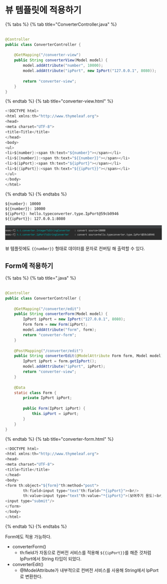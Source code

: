 # 뷰 템플릿에 적용하기

{% tabs %} {% tab title="ConverterController.java" %}

```java

@Controller
public class ConverterController {

    @GetMapping("/converter-view")
    public String converterView(Model model) {
        model.addAttribute("number", 10000);
        model.addAttribute("ipPort", new IpPort("127.0.0.1", 8080));

        return "converter-view";
    }
}
```

{% endtab %} {% tab title="converter-view.html" %}

```java
<!DOCTYPE html>
<html xmlns:th="http://www.thymeleaf.org">
<head>
<meta charset="UTF-8">
<title>Title</title>
</head>
<body>
<ul>
<li>${number}:<span th:text="${number}"></span></li>
<li>${{number}}:<span th:text="${{number}}"></span></li>
<li>${ipPort}:<span th:text="${ipPort}"></span></li>
<li>${{ipPort}}:<span th:text="${{ipPort}}"></span></li>
</ul>
</body>
</html>
```

{% endtab %} {% endtabs %}

```text
${number}: 10000
${{number}}: 10000
${ipPort}: hello.typeconverter.type.IpPort@59cb0946
${{ipPort}}: 127.0.0.1:8080
```

![](../../.gitbook/assets/kimyounghan-spring-mvc/14/screenshot%202022-03-26%20오후%208.24.57.png)

뷰 템플릿에도 `{{number}}` 형태로 데이터를 문자로 컨버팅 해 출력할 수 있다.

## Form에 적용하기

{% tabs %} {% tab title=".java" %}

```java

@Controller
public class ConverterController {

    @GetMapping("/converter/edit")
    public String converterForm(Model model) {
        IpPort ipPort = new IpPort("127.0.0.1", 8080);
        Form form = new Form(ipPort);
        model.addAttribute("form", form);
        return "converter-form";
    }

    @PostMapping("/converter/edit")
    public String converterEdit(@ModelAttribute Form form, Model model) {
        IpPort ipPort = form.getIpPort();
        model.addAttribute("ipPort", ipPort);
        return "converter-view";
    }

    @Data
    static class Form {
        private IpPort ipPort;

        public Form(IpPort ipPort) {
            this.ipPort = ipPort;
        }
    }
}
```

{% endtab %} {% tab title="converter-form.html" %}

```java
<!DOCTYPE html>
<html xmlns:th="http://www.thymeleaf.org">
<head>
<meta charset="UTF-8">
<title>Title</title>
</head>
<body>
<form th:object="${form}"th:method="post">
        th:field<input type="text"th:field="*{ipPort}"><br/>
        th:value<input type="text"th:value="*{ipPort}">(보여주기 용도)<br/>
<input type="submit"/>
</form>
</body>
</html>
```

{% endtab %} {% endtabs %}

Form에도 적용 가능하다.

- converterForm()
    - th:field가 자동으로 컨버전 서비스를 적용해 `${{ipPort}}`를 해준 것처럼 IpPort에서 String 타입이 되었다.
- converterEdit()
    - @ModelAttribute가 내부적으로 컨버전 서비스를 사용해 String에서 IpPort로 변환한다.